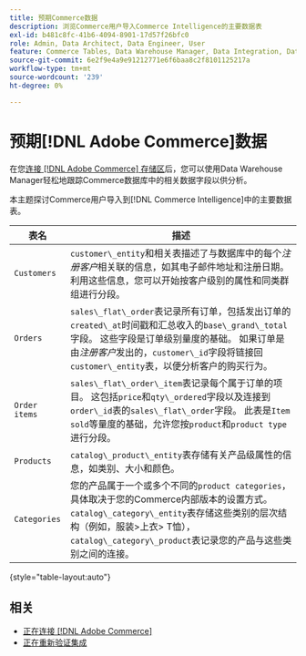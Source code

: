 ```yaml
---
title: 预期Commerce数据
description: 浏览Commerce用户导入Commerce Intelligence的主要数据表
exl-id: b481c8fc-41b6-4094-8901-17d57f26bfc0
role: Admin, Data Architect, Data Engineer, User
feature: Commerce Tables, Data Warehouse Manager, Data Integration, Data Import/Export
source-git-commit: 6e2f9e4a9e91212771e6f6baa8c2f8101125217a
workflow-type: tm+mt
source-wordcount: '239'
ht-degree: 0%

---
```


# 预期[!DNL Adobe Commerce]数据

在您[连接 [!DNL Adobe Commerce] 存储区](../../../data-analyst/importing-data/integrations/magento.md)后，您可以使用Data Warehouse Manager轻松地跟踪Commerce数据库中的相关数据字段以供分析。

本主题探讨Commerce用户导入到[!DNL Commerce Intelligence]中的主要数据表。

| **表名** | **描述** |
|-----|-----|
| `Customers` | `customer\_entity`和相关表描述了与数据库中的每个&#x200B;*注册客户*&#x200B;相关联的信息，如其电子邮件地址和注册日期。 利用这些信息，您可以开始按客户级别的属性和同类群组进行分段。 |
| `Orders` | `sales\_flat\_order`表记录所有订单，包括发出订单的`created\_at`时间戳和汇总收入的`base\_grand\_total`字段。 这些字段是订单级别量度的基础。 如果订单是由&#x200B;*注册客户*&#x200B;发出的，`customer\_id`字段将链接回`customer\_entity`表，以便分析客户的购买行为。 |
| `Order items` | `sales\_flat\_order\_item`表记录每个属于订单的项目。 这包括`price`和`qty\_ordered`字段以及连接到`order\_id`表的`sales\_flat\_order`字段。 此表是`Item sold`等量度的基础，允许您按`product`和`product type`进行分段。 |
| `Products` | `catalog\_product\_entity`表存储有关产品级属性的信息，如类别、大小和颜色。 |
| `Categories` | 您的产品属于一个或多个不同的`product categories`，具体取决于您的Commerce内部版本的设置方式。 `catalog\_category\_entity`表存储这些类别的层次结构（例如，服装>上衣> T恤），`catalog\_category\_product`表记录您的产品与这些类别之间的连接。 |

{style="table-layout:auto"}

## 相关

* [正在连接 [!DNL Adobe Commerce]](../integrations/magento.md)
* [正在重新验证集成](https://experienceleague.adobe.com/docs/commerce-knowledge-base/kb/how-to/mbi-reauthenticating-integrations.html)
